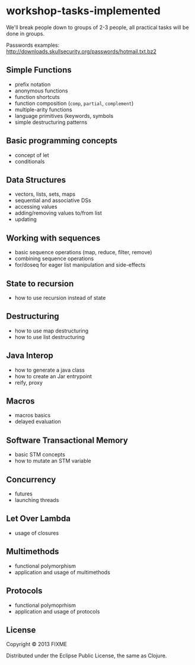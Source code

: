 # workshop-tasks-implemented

We'll break people down to groups of 2-3 people, all practical tasks will be done in groups.

Passwords examples:
http://downloads.skullsecurity.org/passwords/hotmail.txt.bz2

## Simple Functions

  * prefix notation
  * anonymous functions
  * function shortcuts
  * function composition (`comp`, `partial`, `complement`)
  * multiple-arity functions
  * language primitives (keywords, symbols
  * simple destructuring patterns

## Basic programming concepts

  * concept of let
  * conditionals

## Data Structures

  * vectors, lists, sets, maps
  * sequential and associative DSs
  * accessing values
  * adding/removing values to/from list
  * updating

## Working with sequences

  * basic sequence operations (map, reduce, filter, remove)
  * combining sequence operations
  * for/doseq for eager list manipulation and side-effects

## State to recursion

  * how to use recursion instead of state

## Destructuring

  * how to use map destructuring
  * how to use list destructuring

## Java Interop

  * how to generate a java class
  * how to create an Jar entrypoint
  * reify, proxy

## Macros

  * macros basics
  * delayed evaluation

## Software Transactional Memory

  * basic STM concepts
  * how to mutate an STM variable

## Concurrency

  * futures
  * launching threads

## Let Over Lambda

  * usage of closures

## Multimethods

  * functional polymorphism
  * application and usage of multimethods

## Protocols

  * functional polymoprhism
  * application and usage of protocols

## License

Copyright © 2013 FIXME

Distributed under the Eclipse Public License, the same as Clojure.
